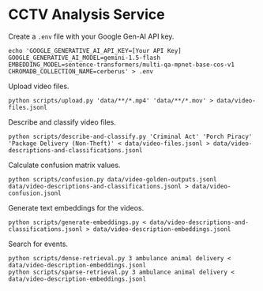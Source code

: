 # CCTV Analysis Service

Create a `.env` file with your Google Gen-AI API key.

```console
echo 'GOOGLE_GENERATIVE_AI_API_KEY=[Your API Key]
GOOGLE_GENERATIVE_AI_MODEL=gemini-1.5-flash
EMBEDDING_MODEL=sentence-transformers/multi-qa-mpnet-base-cos-v1
CHROMADB_COLLECTION_NAME=cerberus' > .env
```

Upload video files.

```console
python scripts/upload.py 'data/**/*.mp4' 'data/**/*.mov' > data/video-files.jsonl
```

Describe and classify video files.

```console
python scripts/describe-and-classify.py 'Criminal Act' 'Porch Piracy' 'Package Delivery (Non-Theft)' < data/video-files.jsonl > data/video-descriptions-and-classifications.jsonl
```

Calculate confusion matrix values.

```console
python scripts/confusion.py data/video-golden-outputs.jsonl data/video-descriptions-and-classifications.jsonl > data/video-confusion.jsonl
```

Generate text embeddings for the videos.

```console
python scripts/generate-embeddings.py < data/video-descriptions-and-classifications.jsonl > data/video-description-embeddings.jsonl
```

Search for events.

```console
python scripts/dense-retrieval.py 3 ambulance animal delivery < data/video-description-embeddings.jsonl
python scripts/sparse-retrieval.py 3 ambulance animal delivery < data/video-description-embeddings.jsonl
```
